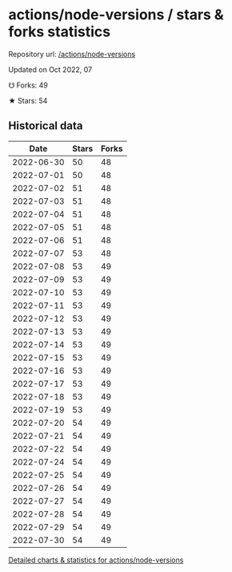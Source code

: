 # actions/node-versions / stars & forks statistics

Repository url: [/actions/node-versions](https://github.com/actions/node-versions)

Updated on Oct 2022, 07

☋ Forks: 49

★ Stars: 54

## Historical data
| Date | Stars | Forks |
|------|-------|-------|
| 2022-06-30 | 50 | 48 | 
| 2022-07-01 | 50 | 48 | 
| 2022-07-02 | 51 | 48 | 
| 2022-07-03 | 51 | 48 | 
| 2022-07-04 | 51 | 48 | 
| 2022-07-05 | 51 | 48 | 
| 2022-07-06 | 51 | 48 | 
| 2022-07-07 | 53 | 48 | 
| 2022-07-08 | 53 | 49 | 
| 2022-07-09 | 53 | 49 | 
| 2022-07-10 | 53 | 49 | 
| 2022-07-11 | 53 | 49 | 
| 2022-07-12 | 53 | 49 | 
| 2022-07-13 | 53 | 49 | 
| 2022-07-14 | 53 | 49 | 
| 2022-07-15 | 53 | 49 | 
| 2022-07-16 | 53 | 49 | 
| 2022-07-17 | 53 | 49 | 
| 2022-07-18 | 53 | 49 | 
| 2022-07-19 | 53 | 49 | 
| 2022-07-20 | 54 | 49 | 
| 2022-07-21 | 54 | 49 | 
| 2022-07-22 | 54 | 49 | 
| 2022-07-24 | 54 | 49 | 
| 2022-07-25 | 54 | 49 | 
| 2022-07-26 | 54 | 49 | 
| 2022-07-27 | 54 | 49 | 
| 2022-07-28 | 54 | 49 | 
| 2022-07-29 | 54 | 49 | 
| 2022-07-30 | 54 | 49 | 


[Detailed charts & statistics for actions/node-versions](https://reviewgithub.com/rep/actions/node-versions)
